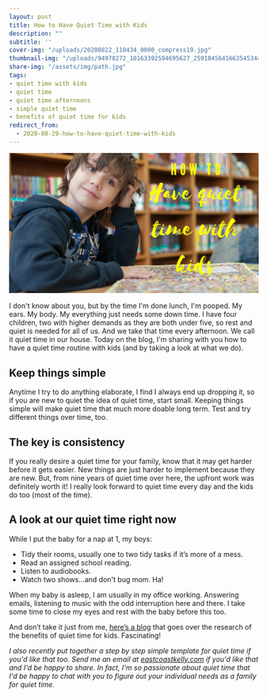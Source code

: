 ```yaml
---
layout: post
title: How to Have Quiet Time with Kids
description: ""
subtitle: ''
cover-img: "/uploads/20200822_110434_0000_compress19.jpg"
thumbnail-img: "/uploads/94978272_10163392594695627_2591845641663545344_o.jpg"
share-img: "/assets/img/path.jpg"
tags:
- quiet time with kids
- quiet time
- quiet time afternoons
- simple quiet time
- benefits of quiet time for kids
redirect_from:
  - 2020-08-29-how-to-have-quiet-time-with-kids
---
```


![A kid sitting at the table thinking.](/uploads/quiettime.jpg "quiettime")

I don't know about you, but by the time I'm done lunch, I'm pooped. My ears. My body. My everything just needs some down time. I have four children, two with higher demands as they are both under five, so rest and quiet is needed for all of us. And we take that time every afternoon. We call it quiet time in our house. Today on the blog, I'm sharing with you how to have a quiet time routine with kids (and by taking a look at what we do).

## Keep things simple

Anytime I try to do anything elaborate, I find I always end up dropping it, so if you are new to quiet the idea of quiet time, start small. Keeping things simple will make quiet time that much more doable long term. Test and try different things over time, too.

## The key is consistency

If you really desire a quiet time for your family, know that it may get harder before it gets easier. New things are just harder to implement because they are new. But, from nine years of quiet time over here, the upfront work was definitely worth it! I really look forward to quiet time every day and the kids do too (most of the time).

## A look at our quiet time right now

While I put the baby for a nap at 1, my boys:

* Tidy their rooms, usually one to two tidy tasks if it’s more of a mess.
* Read an assigned school reading.
* Listen to audiobooks.
* Watch two shows…and don't bug mom. Ha!

When my baby is asleep, I am usually in my office working. Answering emails, listening to music with the odd interruption here and there. I take some time to close my eyes and rest with the baby before this too.

And don’t take it just from me, [here’s a blog](https://blog.outschool.com/quiet-time-benefits/) that goes over the research of the benefits of quiet time for kids. Fascinating!

_I also recently put together a step by step simple template for quiet time if you'd like that too. Send me an email at_ [_eastcoastkelly.com_](http://eastcoastkelly.com/) _if you'd like that and I'd be happy to share. In fact, I'm so passionate about quiet time that I'd be happy to chat with you to figure out your individual needs as a family for quiet time._

